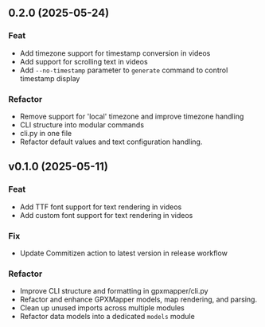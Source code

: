 ## 0.2.0 (2025-05-24)

### Feat

- Add timezone support for timestamp conversion in videos
- Add support for scrolling text in videos
- Add `--no-timestamp` parameter to `generate` command to control timestamp display

### Refactor

- Remove support for 'local' timezone and improve timezone handling
- CLI structure into modular commands
- cli.py in one file
- Refactor default values and text configuration handling.

## v0.1.0 (2025-05-11)

### Feat

- Add TTF font support for text rendering in videos
- Add custom font support for text rendering in videos

### Fix

- Update Commitizen action to latest version in release workflow

### Refactor

- Improve CLI structure and formatting in gpxmapper/cli.py
- Refactor and enhance GPXMapper models, map rendering, and parsing.
- Clean up unused imports across multiple modules
- Refactor data models into a dedicated `models` module
